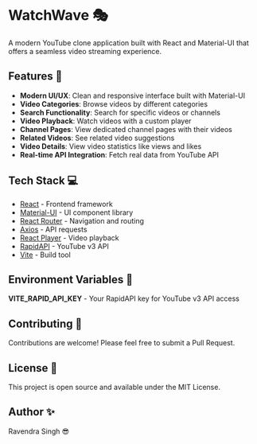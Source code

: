 # WatchWave 🎭

A modern YouTube clone application built with React and Material-UI that offers a seamless video streaming experience.

## Features 🚀

- **Modern UI/UX**: Clean and responsive interface built with Material-UI
- **Video Categories**: Browse videos by different categories
- **Search Functionality**: Search for specific videos or channels
- **Video Playback**: Watch videos with a custom player
- **Channel Pages**: View dedicated channel pages with their videos
- **Related Videos**: See related video suggestions
- **Video Details**: View video statistics like views and likes
- **Real-time API Integration**: Fetch real data from YouTube API

## Tech Stack 💻

- [React](https://reactjs.org/) - Frontend framework
- [Material-UI](https://mui.com/) - UI component library
- [React Router](https://reactrouter.com/) - Navigation and routing
- [Axios](https://axios-http.com/) - API requests
- [React Player](https://www.npmjs.com/package/react-player) - Video playback
- [RapidAPI](https://rapidapi.com/) - YouTube v3 API
- [Vite](https://vitejs.dev/) - Build tool

## Environment Variables 🔐
**VITE_RAPID_API_KEY** - Your RapidAPI key for YouTube v3 API access

## Contributing 🤝
Contributions are welcome! Please feel free to submit a Pull Request.

## License 📄
This project is open source and available under the MIT License.

## Author ✨
Ravendra Singh 😎